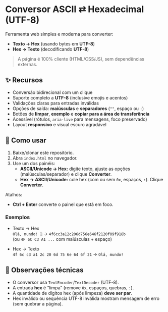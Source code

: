 # Conversor ASCII ⇄ Hexadecimal (UTF-8)

Ferramenta web simples e moderna para converter:
- **Texto → Hex** (usando bytes em **UTF-8**)
- **Hex → Texto** (decodificando **UTF-8**)

> A página é 100% cliente (HTML/CSS/JS), sem dependências externas.

## ✨ Recursos

- Conversão bidirecional com um clique
- Suporte completo a **UTF-8** (inclusive emojis e acentos)
- Validações claras para entradas inválidas
- Opções de saída: **maiúsculas** e **separadores** (`""`, espaço ou `:`)
- Botões de **limpar**, **exemplo** e **copiar para a área de transferência**
- Acessível (rótulos, `aria-live` para mensagens, foco preservado)
- Layout **responsivo** e visual escuro agradável

## 🚀 Como usar

1. Baixe/clonar este repositório.
2. Abra `index.html` no navegador.
3. Use um dos painéis:
   - **ASCII/Unicode → Hex:** digite texto, ajuste as opções (maiúsculas/separador) e clique **Converter**.
   - **Hex → ASCII/Unicode:** cole hex (com ou sem `0x`, espaços, `:`). Clique **Converter**.

Atalhos:
- **Ctrl + Enter** converte o painel que está em foco.

### Exemplos

- Texto → Hex  
  `Olá, mundo! 👋` → `4f6cc3a12c206d756e646f2120f09f918b`  
  (ou `4F 6C C3 A1 ...` com maiúsculas + espaço)

- Hex → Texto  
  `4f 6c c3 a1 2c 20 6d 75 6e 64 6f 21` → `Olá, mundo!`

## 🧠 Observações técnicas

- O conversor usa `TextEncoder`/`TextDecoder` (UTF-8).  
- A entrada **hex** é “limpa” (remove `0x`, espaços, quebras, `:`).  
- A quantidade de dígitos hex (após limpeza) **deve ser par**.  
- Hex inválido ou sequência UTF-8 inválida mostram mensagem de erro (sem quebrar a página).



